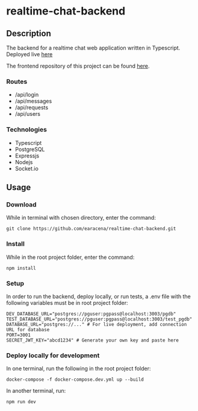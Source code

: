 # realtime-chat-backend

## Description
The backend for a realtime chat web application written in Typescript. Deployed live [here]()

The frontend repository of this project can be found [here](https://github.com/earacena/forum-app-frontend).

### Routes
  * /api/login
  * /api/messages
  * /api/requests
  * /api/users

### Technologies
  * Typescript
  * PostgreSQL
  * Expressjs
  * Nodejs
  * Socket.io

## Usage
### Download
While in terminal with chosen directory, enter the command:
```
git clone https://github.com/earacena/realtime-chat-backend.git
```

### Install
While in the root project folder, enter the command:
```
npm install
```

### Setup
In order to run the backend, deploy locally, or run tests, a .env file with the following variables must be in root project folder:
```
DEV_DATABASE_URL="postgres://pguser:pgpass@localhost:3003/pgdb"
TEST_DATABASE_URL="postgres://pguser:pgpass@localhost:3003/test_pgdb"
DATABASE_URL="postgres://..." # For live deployment, add connection URL for database 
PORT=3001
SECRET_JWT_KEY="abcd1234" # Generate your own key and paste here
```

### Deploy locally for development
In one terminal, run the following in the root project folder:
```
docker-compose -f docker-compose.dev.yml up --build
```

In another terminal, run:
```
npm run dev
```